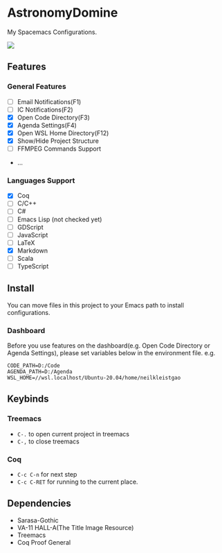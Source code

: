 # AstronomyDomine
My Spacemacs Configurations.

![](https://s2.loli.net/2022/12/05/Sfw68l1qRWKyOG3.png)

## Features
### General Features
- [ ] Email Notifications(F1)
- [ ] IC Notifications(F2)
- [x] Open Code Directory(F3)
- [x] Agenda Settings(F4)
- [x] Open WSL Home Directory(F12)
- [x] Show/Hide Project Structure
- [ ] FFMPEG Commands Support
- ...

### Languages Support
- [x] Coq
- [ ] C/C++
- [ ] C#
- [ ] Emacs Lisp (not checked yet)
- [ ] GDScript
- [ ] JavaScript
- [ ] LaTeX
- [x] Markdown
- [ ] Scala
- [ ] TypeScript

## Install
You can move files in this project to your Emacs path to install configurations.

### Dashboard
Before you use features on the dashboard(e.g. Open Code Directory or Agenda Settings), please set variables below in the environment file.
e.g.
```
CODE_PATH=D:/Code
AGENDA_PATH=D:/Agenda
WSL_HOME=//wsl.localhost/Ubuntu-20.04/home/neilkleistgao
```

## Keybinds
### Treemacs
- `C-.` to open current project in treemacs
- `C-,` to close treemacs

### Coq
- `C-c C-n` for next step
- `C-c C-RET` for running to the current place.

## Dependencies
- Sarasa-Gothic
- VA-11 HALL-A(The Title Image Resource)
- Treemacs
- Coq Proof General
